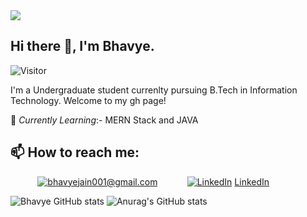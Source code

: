 <img src="https://cdn11.bigcommerce.com/s-ixtrkzisub/product_images/uploaded_images/banner-plant-trees.jpg"/>
 
## Hi there 👋, I'm Bhavye.
![Visitor](https://visitor-badge.laobi.icu/badge?page_id=bhavyejain001.bhavyejain001)

 I'm a Undergraduate student currenlty pursuing B.Tech in Information Technology. Welcome to my gh page! <br>

🌱 *Currently Learning*:- MERN Stack and JAVA <br>

## 📫 How to reach me: <br>
&nbsp;&nbsp;&nbsp;&nbsp;&nbsp;&nbsp;&nbsp;&nbsp;&nbsp;&nbsp;
<a href="mailto:bhavyejain001@gmail.com">![bhavyejain001@gmail.com](https://img.shields.io/badge/Gmail-D14836?style=for-the-badge&logo=gmail&logoColor=white)</a>
&nbsp;&nbsp;&nbsp;&nbsp;&nbsp;&nbsp;&nbsp;&nbsp;&nbsp;&nbsp;
<a href="<LinkedInURL>">![LinkedIn](https://img.shields.io/badge/LinkedIn-bhavye-jain-7a9b6218b?style=for-the-badge&logo=linkedin&logoColor=white)</a>
 [LinkedIn](https://www.linkedin.com/in/bhavye-jain-7a9b6218b)


![Bhavye GitHub stats](https://github-readme-stats.vercel.app/api?username=bhavyejain001&theme=merko_icons=true)
![Anurag's GitHub stats](https://github-readme-stats.vercel.app/api?username=anuraghazra&show_icons=true&theme=radical)


